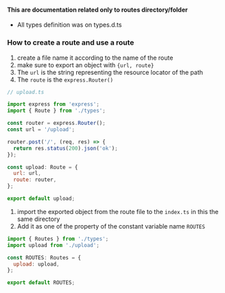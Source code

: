 #### This are documentation related only to routes directory/folder

- All types definition was on types.d.ts

### How to create a route and use a route

1. create a file name it according to the name of the route
1. make sure to export an object with `{url, route}`
1. The `url` is the string representing the resource locator of the path
1. The `route` is the `express.Router()`

```js
// upload.ts

import express from 'express';
import { Route } from './types';

const router = express.Router();
const url = '/upload';

router.post('/', (req, res) => {
  return res.status(200).json('ok');
});

const upload: Route = {
  url: url,
  route: router,
};

export default upload;
```

1. import the exported object from the route file to the `index.ts` in this the same directory
1. Add it as one of the property of the constant variable name `ROUTES`

```js
import { Routes } from './types';
import upload from './upload';

const ROUTES: Routes = {
  upload: upload,
};

export default ROUTES;
```
